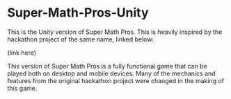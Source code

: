 # Super-Math-Pros-Unity

This is the Unity version of Super Math Pros. This is heavily inspired by the hackathon project of the same name, linked below:

(link here)

This version of Super Math Pros is a fully functional game that can be played both on desktop and mobile devices. Many of the mechanics and features from the original hackathon project were changed in the making of this game. 

